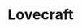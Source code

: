 ---
title: Lovecraft
crosslinks:
- ImaginaryNecronomicon
- horror
- AskScienceFiction
- Cthulhu
- ImaginaryHorrors
- RBI
- EroticLovecraftianArt
- TsundereSharks
- xkcd
- Vive
- ArtefactPorn
- writing
- horrormanga
- science
- Archive81
- vinyl
- gifs
- HFY
- nosleep
---